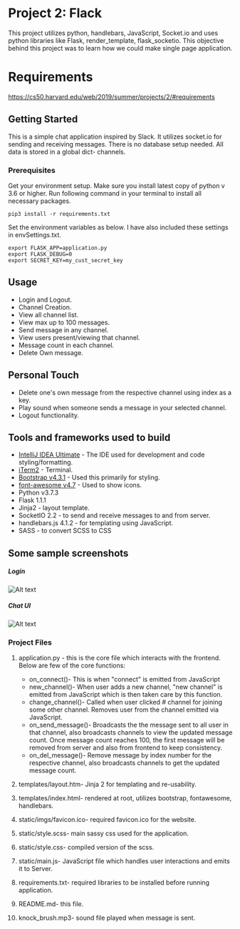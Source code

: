# Project 2: Flack

This project utilizes python, handlebars, JavaScript, Socket.io and uses python libraries like Flask, render_template, flask_socketio. This objective behind this project was to learn how we could make single page application.

# Requirements
https://cs50.harvard.edu/web/2019/summer/projects/2/#requirements

## Getting Started
This is a simple chat application inspired by Slack. It utilizes socket.io for sending and receiving messages.
There is no database setup needed. All data is stored in a global dict- channels.

### Prerequisites

Get your environment setup. Make sure you install latest copy of python v 3.6 or higher. Run following command in your terminal to install all necessary packages.

```
pip3 install -r requirements.txt
```
Set the environment variables as below. I have also included these settings in envSettings.txt.
```
export FLASK_APP=application.py
export FLASK_DEBUG=0
export SECRET_KEY=my_cust_secret_key
```

## Usage

* Login and Logout.
* Channel Creation.
* View all channel list.
* View max up to 100 messages.
* Send message in any channel.
* View users present/viewing that channel.
* Message count in each channel.
* Delete Own message.

## Personal Touch

* Delete one's own message from the respective channel using index as a key.
* Play sound when someone sends a message in your selected channel.
* Logout functionality.

## Tools and frameworks used to build

* [IntelliJ IDEA Ultimate](https://www.jetbrains.com/idea/) - The IDE used for development and code styling/formatting.
* [iTerm2](https://www.iterm2.com/) - Terminal.
* [Bootstrap v4.3.1](https://getbootstrap.com/) - Used this primarily for styling.
* [font-awesome v4.7](https://fontawesome.com/v4.7.0/) - Used to show icons.
* Python v3.7.3
* Flask 1.1.1
* Jinja2 - layout template.
* SocketIO 2.2 - to send and receive messages to and from server.
* handlebars.js 4.1.2 - for templating using JavaScript.
* SASS - to convert SCSS to CSS

## Some sample screenshots
##### Login
![Alt text](/../master/examples/login_chat.png?raw=true "Login")
##### Chat UI
![Alt text](/../master/examples/message_conv_del.png?raw=true "Flack")

### Project Files
1. application.py - this is the core file which interacts with the frontend. Below are few of the core functions:
    * on_connect()- This is when "connect" is emitted from JavaScript
    * new_channel()- When user adds a new channel, "new channel" is emitted from JavaScript which is then taken care by this function.
    * change_channel()- Called when user clicked # channel for joining some other channel. Removes user from the channel emitted via JavaScript.
    * on_send_message()- Broadcasts the the message sent to all user in that channel, also broadcasts channels to view the updated message count. Once message count reaches 100, the first message will be removed from server and also from frontend to keep consistency. 
    * on_del_message()- Remove message by index number for the respective channel, also broadcasts channels to get the updated message count.

2. templates/layout.htm- Jinja 2 for templating and re-usability.
3. templates/index.html- rendered at root, utilizes bootstrap, fontawesome, handlebars.
3. static/imgs/favicon.ico- required favicon.ico for the website.
4. static/style.scss- main sassy css used for the application.
5. static/style.css- compiled version of the scss.
6. static/main.js- JavaScript file which handles user interactions and emits it to Server.
7. requirements.txt- required libraries to be installed before running application.
8. README.md- this file.
9. knock_brush.mp3- sound file played when message is sent.  
